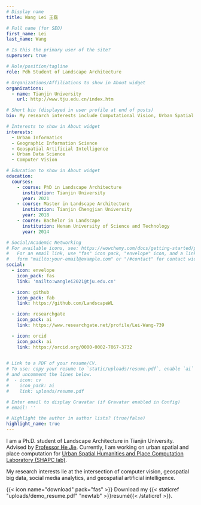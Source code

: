 ```yaml
---
# Display name
title: Wang Lei 王磊

# Full name (for SEO)
first_name: Lei
last_name: Wang

# Is this the primary user of the site?
superuser: true

# Role/position/tagline
role: Pdh Student of Landscape Architecture

# Organizations/Affiliations to show in About widget
organizations:
  - name: Tianjin University
    url: http://www.tju.edu.cn/index.htm

# Short bio (displayed in user profile at end of posts)
bio: My research interests include Computational Vision, Urban Spatial Perception and Multi-source Urban Data Calculation.

# Interests to show in About widget
interests:
  - Urban Informatics
  - Geographic Information Science
  - Geospatial Artificial Intelligence
  - Urban Data Science
  - Computer Vision

# Education to show in About widget
education:
  courses:
    - course: PhD in Landscape Architecture
      institution: Tianjin University
      year: 2021
    - course: Master in Landscape Architecture
      institution: Tianjin Chengjian University
      year: 2018
    - course: Bachelor in Landscape
      institution: Henan University of Science and Technology
      year: 2014

# Social/Academic Networking
# For available icons, see: https://wowchemy.com/docs/getting-started/page-builder/#icons
#   For an email link, use "fas" icon pack, "envelope" icon, and a link in the
#   form "mailto:your-email@example.com" or "/#contact" for contact widget.
social:
  - icon: envelope
    icon_pack: fas
    link: 'mailto:wanglei2021@tju.edu.cn'

  - icon: github
    icon_pack: fab
    link: https://github.com/LandscapeWL

  - icon: researchgate
    icon_pack: ai
    link: https://www.researchgate.net/profile/Lei-Wang-739

  - icon: orcid
    icon_pack: ai
    link: https://orcid.org/0000-0002-7067-3732
  

# Link to a PDF of your resume/CV.
# To use: copy your resume to `static/uploads/resume.pdf`, enable `ai` icons in `params.yaml`,
# and uncomment the lines below.
#  - icon: cv
#    icon_pack: ai
#    link: uploads/resume.pdf

# Enter email to display Gravatar (if Gravatar enabled in Config)
# email: ''

# Highlight the author in author lists? (true/false)
highlight_name: true
---
```


I am a Ph.D. student of Landscape Architecture in Tianjin University. Advised by [Professor He Jie](https://www.researchgate.net/profile/Jie-He-20). Currently, I am working on urban spatial and place computation for [Urban Spatial Humanities and Place Computation Laboratory (SHAPC lab)](http://faculty.hitsz.edu.cn/hejie). 

My research interests lie at the intersection of computer vision, geospatial big data, social media analytics, and geospatial artificial intelligence.

{{< icon name="download" pack="fas" >}} Download my {{< staticref "uploads/demo_resume.pdf" "newtab" >}}resumé{{< /staticref >}}.
